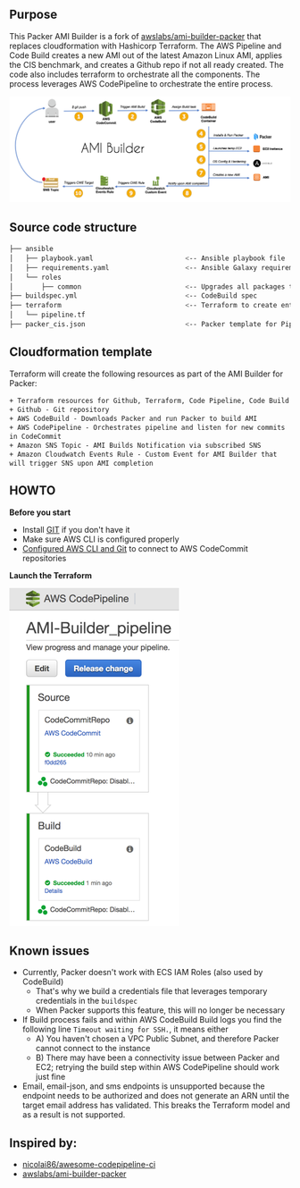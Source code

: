 ## Purpose

This Packer AMI Builder is a fork of [awslabs/ami-builder-packer](https://github.com/awslabs/ami-builder-packer) that replaces cloudformation with Hashicorp Terraform. The AWS Pipeline and Code Build creates a new AMI out of the latest Amazon Linux AMI, applies the CIS benchmark, and creates a Github repo if not all ready created. The code also includes terraform to orchestrate all the components. The process leverages AWS CodePipeline to orchestrate the entire process.

![Packer AMI Builder Diagram](docs/images/ami-builder-diagram.png)

## Source code structure

```bash
├── ansible
│   ├── playbook.yaml                       <-- Ansible playbook file
│   ├── requirements.yaml                   <-- Ansible Galaxy requirements containing Roles CIS, OpenVPN, Cloudwatch
│   └── roles
│       ├── common                          <-- Upgrades all packages through ``yum``
├── buildspec.yml                           <-- CodeBuild spec
├── terraform                               <-- Terraform to create entire pipeline
│   └── pipeline.tf
├── packer_cis.json                         <-- Packer template for Pipeline
```


## Cloudformation template

Terraform will create the following resources as part of the AMI Builder for Packer:

    + Terraform resources for Github, Terraform, Code Pipeline, Code Build
    + Github - Git repository
    + AWS CodeBuild - Downloads Packer and run Packer to build AMI
    + AWS CodePipeline - Orchestrates pipeline and listen for new commits in CodeCommit
    + Amazon SNS Topic - AMI Builds Notification via subscribed SNS
    + Amazon Cloudwatch Events Rule - Custom Event for AMI Builder that will trigger SNS upon AMI completion


## HOWTO

**Before you start**

* Install [GIT](https://git-scm.com/downloads) if you don't have it
* Make sure AWS CLI is configured properly
* [Configured AWS CLI and Git](http://docs.aws.amazon.com/codecommit/latest/userguide/setting-up-https-unixes.html) to connect to AWS CodeCommit repositories

**Launch the Terraform**

![AWS CodePipeline Console - AMI Builder Pipeline](docs/images/ami-builder-pipeline.png)

## Known issues

* Currently, Packer doesn't work with ECS IAM Roles (also used by CodeBuild)
    - That's why we build a credentials file that leverages temporary credentials in the ``buildspec``
    - When Packer supports this feature, this will no longer be necessary
* If Build process fails and within AWS CodeBuild Build logs you find the following line ``Timeout waiting for SSH.``, it means either
    - A) You haven't chosen a VPC Public Subnet, and therefore Packer cannot connect to the instance
    - B) There may have been a connectivity issue between Packer and EC2; retrying the build step within AWS CodePipeline should work just fine
* Email, email-json, and sms endpoints is unsupported because the endpoint needs to be authorized and does not generate an ARN until the target email address has validated. This breaks the Terraform model and as a result is not supported.

## Inspired by:
* [nicolai86/awesome-codepipeline-ci](https://github.com/nicolai86/awesome-codepipeline-ci)
* [awslabs/ami-builder-packer](https://github.com/awslabs/ami-builder-packer)
